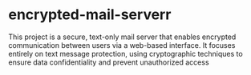 # encrypted-mail-serverr
This project is a secure, text-only mail server that enables encrypted communication between users via a web-based interface. It focuses entirely on text message protection, using cryptographic techniques to ensure data confidentiality and prevent unauthorized access

